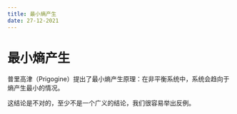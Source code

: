 ```yaml
---
title: 最小熵产生
date: 27-12-2021
---
```


# 最小熵产生

普里高津（Prigogine）提出了最小熵产生原理：在非平衡系统中，系统会趋向于熵产生最小的情况。

这结论是不对的，至少不是一个广义的结论，我们很容易举出反例。